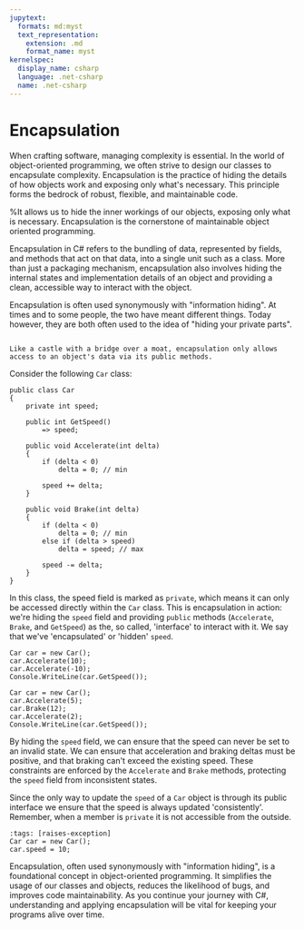 ```yaml
---
jupytext:
  formats: md:myst
  text_representation:
    extension: .md
    format_name: myst
kernelspec:
  display_name: csharp
  language: .net-csharp
  name: .net-csharp
---
```


# Encapsulation

When crafting software, managing complexity is essential.
In the world of object-oriented programming, we often strive to design our classes to encapsulate complexity. Encapsulation is the practice of hiding the details of how objects work and exposing only what's necessary. This principle forms the bedrock of robust, flexible, and maintainable code.

%It allows us to hide the inner workings of our objects, exposing only what is necessary. Encapsulation is the cornerstone of maintainable object oriented programming.

Encapsulation in C# refers to the bundling of data, represented by fields, and methods that act on that data, into a single unit such as a class. More than just a packaging mechanism, encapsulation also involves hiding the internal states and implementation details of an object and providing a clean, accessible way to interact with the object.

Encapsulation is often used synonymously with "information hiding".
At times and to some people, the two have meant different things.
Today however, they are both often used to the idea of "hiding your private parts".

```{figure} https://cdn.discordapp.com/attachments/1118630713084870736/1126471184511422516/chrokh_a_beautiful_illustration_of_a_fantasy_castle_d5bcc806-2ca5-40ce-a9fe-9b912e3405de.png

Like a castle with a bridge over a moat, encapsulation only allows access to an object's data via its public methods.
```

Consider the following `Car` class:

```{code-cell}
public class Car
{
    private int speed;

    public int GetSpeed()
        => speed;

    public void Accelerate(int delta)
    {
        if (delta < 0)
            delta = 0; // min

        speed += delta;
    }

    public void Brake(int delta)
    {
        if (delta < 0)
            delta = 0; // min
        else if (delta > speed)
            delta = speed; // max

        speed -= delta;
    }
}
```

In this class, the speed field is marked as `private`, which means it can only be accessed directly within the `Car` class. This is encapsulation in action: we're hiding the `speed` field and providing `public` methods (`Accelerate`, `Brake`, and `GetSpeed`) as the, so called, 'interface' to interact with it.
We say that we've 'encapsulated' or 'hidden' `speed`.

```{code-cell}
Car car = new Car();
car.Accelerate(10);
car.Accelerate(-10);
Console.WriteLine(car.GetSpeed());
```

```{code-cell}
Car car = new Car();
car.Accelerate(5);
car.Brake(12);
car.Accelerate(2);
Console.WriteLine(car.GetSpeed());
```

By hiding the `speed` field, we can ensure that the speed can never be set to an invalid state. We can ensure that acceleration and braking deltas must be positive, and that braking can't exceed the existing speed. These constraints are enforced by the `Accelerate` and `Brake` methods, protecting the `speed` field from inconsistent states.

Since the only way to update the `speed` of a `Car` object is through its public interface we ensure that the speed is always updated 'consistently'.
Remember, when a member is `private` it is not accessible from the outside.

```{code-cell}
:tags: [raises-exception]
Car car = new Car();
car.speed = 10;
```

Encapsulation, often used synonymously with "information hiding", is a foundational concept in object-oriented programming. It simplifies the usage of our classes and objects, reduces the likelihood of bugs, and improves code maintainability. As you continue your journey with C#, understanding and applying encapsulation will be vital for keeping your programs alive over time.

